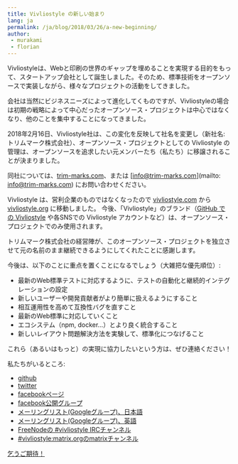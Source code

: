 ```yaml
---
title: Vivliostyle の新しい始まり
lang: ja
permalink: /ja/blog/2018/03/26/a-new-beginning/
author:
 - murakami
 - florian
---
```


Vivliostyleは、Webと印刷の世界のギャップを埋めることを実現する目的をもって、スタートアップ会社として誕生しました。そのため、標準技術をオープンソースで実装しながら、様々なプロジェクトの活動をしてきました。

会社は当然にビジネスニーズによって進化してくものですが、Vivliostyleの場合は初期の戦略によって中心だったオープンソース・プロジェクトは中心ではなくなり、他のことを集中することになってきました。

2018年2月16日、Vivliostyle社は、この変化を反映して社名を変更し（新社名: トリムマーク株式会社）、オープンソース・プロジェクトとしての Vivliostyle の管理は、オープンソースを追求したい元メンバーたち（私たち）に移譲されることが決まりました。

同社については、[trim-marks.com](http://trim-marks.com/)、または [info@trim-marks.com](mailto: info@trim-marks.com) にお問い合わせください。

Vivliostyle は、営利企業のものではなくなったので [vivliostyle.com](http://vivliostyle.com/) から [vivliostyle.org](https://vivliostyle.org/) に移動しました。 今後、「Vivliostyle」のブランド（[GitHub での Vivliostyle](https://github.com/vivliostyle/) や各SNSでの Vivliostyle アカウントなど）は、オープンソース・プロジェクトでのみ使用されます。

トリムマーク株式会社の経営陣が、このオープンソース・プロジェクトを独立させて元の名前のまま継続できるようにしてくれたことに感謝します。

今後は、以下のことに重点を置くことになるでしょう（大雑把な優先順位）:

* 最新のWeb標準テストに対応するように、テストの自動化と継続的インテグレーションの設定
* 新しいユーザーや開発貢献者がより簡単に扱えるようにすること
* 相互運用性を高めて互換性バグを直すこと
* 最新のWeb標準に対応していくこと
* エコシステム（npm, docker…）とより良く統合すること
* 新しいレイアウト問題解決方法を実験して、標準化につなげること

これら（あるいはもっと）の実現に協力したいという方は、ぜひ連絡ください！

私たちがいるところ:

* [github](https://github.com/vivliostyle/)
* [twitter](https://twitter.com/vivliostyle)
* [facebookページ](https://www.facebook.com/vivliostyle)
* [facebook公開グループ](https://www.facebook.com/groups/vivliostyle)
* [メーリングリスト(Googleグループ)、日本語](https://groups.google.com/forum/#!forum/vivliostyle-ja)
* [メーリングリスト(Googleグループ)、英語](https://groups.google.com/forum/#!forum/vivliostyle)
* [FreeNodeの #vivliostyle IRCチャンネル](irc://irc.freenode.net/vivliostyle)
* [#vivliostyle:matrix.orgのmatrixチャンネル](https://matrix.to/#/#vivliostyle:matrix.org)

[乞うご期待！](/ja/blog/feed.xml)
